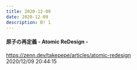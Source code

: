 ```yaml
---
title: 2020-12-09
date: 2020-12-09
description: B! 1
---
```


#### 原子の再定義 - Atomic ReDesign -
https://zenn.dev/takepepe/articles/atomic-redesign<br>
2020/12/09 20:44:15<br>


